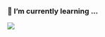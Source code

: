 ### 🌱 I’m currently learning ...
<div align=enter>
    <img src=https://github-readme-stats.vercel.app/api?username=yangqings&show_icons=true></img>
</div>

<!--
**yangqings/yangqings** is a ✨ _special_ ✨ repository because its `README.md` (this file) appears on your GitHub profile.

Here are some ideas to get you started:

- 🔭 I’m currently working on ...
- 🌱 I’m currently learning ...
- 👯 I’m looking to collaborate on ...
- 🤔 I’m looking for help with ...
- 💬 Ask me about ...
- 📫 How to reach me: ...
- 😄 Pronouns: ...
- ⚡ Fun fact: ...
-->
